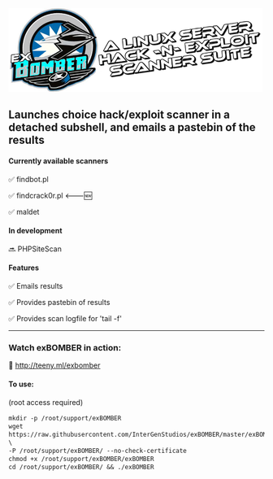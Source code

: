 ![alt text](https://raw.githubusercontent.com/InterGenStudios/exBOMBER/master/exBOMBER_FINAL_500x165.png "exBOMBER")

## Launches choice hack/exploit scanner in a detached subshell, and emails a pastebin of the results


#### Currently available scanners

:white_check_mark:  findbot.pl

:white_check_mark:  findcrack0r.pl  <---:new:

:white_check_mark:  maldet


#### In development

:soon: PHPSiteScan


#### Features

:white_check_mark:  Emails results

:white_check_mark:  Provides pastebin of results

:white_check_mark:  Provides scan logfile for 'tail -f'

---

### Watch exBOMBER in action:

 :cinema: http://teeny.ml/exbomber


#### To use:

(root access required)

```
mkdir -p /root/support/exBOMBER
wget https://raw.githubusercontent.com/InterGenStudios/exBOMBER/master/exBOMBER \
-P /root/support/exBOMBER/ --no-check-certificate
chmod +x /root/support/exBOMBER/exBOMBER
cd /root/support/exBOMBER/ && ./exBOMBER
```
